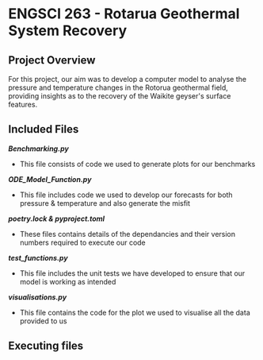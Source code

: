 # ENGSCI 263  - Rotarua Geothermal System Recovery

## Project Overview
For this project, our aim was to develop a computer model to analyse the pressure and temperature changes in the Rotorua geothermal field, providing insights as to the recovery of the Waikite geyser's surface features.

## Included Files
***Benchmarking.py***
  * This file consists of code we used to generate plots for our benchmarks

***ODE_Model_Function.py***
  * This file includes code we used to develop our forecasts for both pressure & temperature and also generate the misfit

***poetry.lock & pyproject.toml***
  * These files contains details of the dependancies and their version numbers required to execute our code

***test_functions.py***
  * This file includes the unit tests we have developed to ensure that our model is working as intended

***visualisations.py***
  * This file contains the code for the plot we used to visualise all the data provided to us

## Executing files

